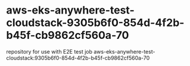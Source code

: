 # aws-eks-anywhere-test-cloudstack-9305b6f0-854d-4f2b-b45f-cb9862cf560a-70
repository for use with E2E test job aws-eks-anywhere-test-cloudstack:9305b6f0-854d-4f2b-b45f-cb9862cf560a-70
